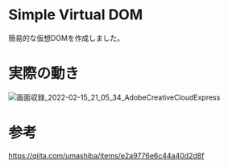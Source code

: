 # Simple Virtual DOM
簡易的な仮想DOMを作成しました。

# 実際の動き
![画面収録_2022-02-15_21_05_34_AdobeCreativeCloudExpress](https://user-images.githubusercontent.com/69295243/154059913-6d47e678-f7dd-4b7b-9854-9ba364cb47de.gif)

# 参考
https://qiita.com/umashiba/items/e2a9776e6c44a40d2d8f
